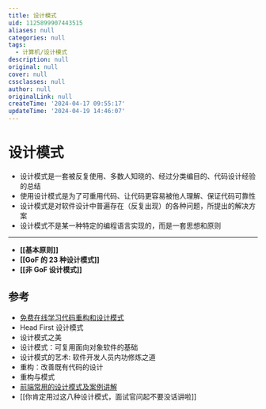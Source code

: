 ```yaml
---
title: 设计模式
uid: 1125899907443515
aliases: null
categories: null
tags:
  - 计算机/设计模式
description: null
original: null
cover: null
cssclasses: null
author: null
originalLink: null
createTime: '2024-04-17 09:55:17'
updateTime: '2024-04-19 14:46:07'
---
```


# 设计模式

- 设计模式是一套被反复使用、多数人知晓的、经过分类编目的、代码设计经验的总结
- 使用设计模式是为了可重用代码、让代码更容易被他人理解、保证代码可靠性
- 设计模式是对软件设计中普遍存在（反复出现）的各种问题，所提出的解决方案
- 设计模式不是某一种特定的编程语言实现的，而是一套思想和原则
---
- **[[基本原则]]**
- **[[GoF 的 23 种设计模式]]**
- **[[非 GoF 设计模式]]**

## 参考

- [免费在线学习代码重构和设计模式](https://refactoringguru.cn/)
- Head First 设计模式
- 设计模式之美
- 设计模式：可复用面向对象软件的基础
- 设计模式的艺术: 软件开发人员内功修炼之道
- 重构：改善既有代码的设计
- 重构与模式
- [前端常用的设计模式及案例讲解](https://juejin.cn/post/6931975541675261959)
- [[你肯定用过这八种设计模式，面试官问起不要没话讲啦]]
